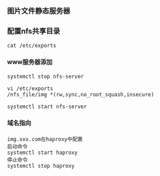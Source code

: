 ### 图片文件静态服务器

### 配置nfs共享目录

	cat /etc/exports
#### www服务器添加 

    systemctl stop nfs-server

    vi /etc/exports
    /nfs_file/img *(rw,sync,no_root_squash,insecure)

	systemctl start nfs-server

#### 域名指向

    
    img.xxx.com在haproxy中配置
    启动命令
    systemctl start haproxy
    停止命令
    systemctl stop haproxy





